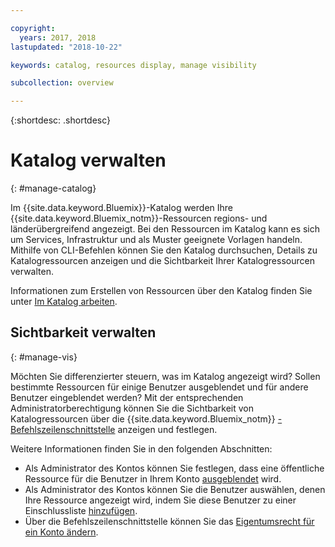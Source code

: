 ```yaml
---

copyright:
  years: 2017, 2018
lastupdated: "2018-10-22"

keywords: catalog, resources display, manage visibility

subcollection: overview

---
```


{:shortdesc: .shortdesc}

# Katalog verwalten
{: #manage-catalog}

Im {{site.data.keyword.Bluemix}}-Katalog werden Ihre {{site.data.keyword.Bluemix_notm}}-Ressourcen regions- und länderübergreifend angezeigt. Bei den Ressourcen im Katalog kann es sich um Services, Infrastruktur und als Muster geeignete Vorlagen handeln. Mithilfe von CLI-Befehlen können Sie den Katalog durchsuchen, Details zu Katalogressourcen anzeigen und die Sichtbarkeit Ihrer Katalogressourcen verwalten.

Informationen zum Erstellen von Ressourcen über den Katalog finden Sie unter [Im Katalog arbeiten](/docs/overview/ui.html#catalogcreate).

## Sichtbarkeit verwalten
{: #manage-vis}

Möchten Sie differenzierter steuern, was im Katalog angezeigt wird? Sollen bestimmte Ressourcen für einige Benutzer ausgeblendet und für andere Benutzer eingeblendet werden? Mit der entsprechenden Administratorberechtigung können Sie die Sichtbarkeit von Katalogressourcen über die {{site.data.keyword.Bluemix_notm}} [-Befehlszeilenschnittstelle](/docs/cli/index.html#overview) anzeigen und festlegen.

Weitere Informationen finden Sie in den folgenden Abschnitten:

* Als Administrator des Kontos können Sie festlegen, dass eine öffentliche Ressource für die Benutzer in Ihrem Konto [ausgeblendet](/docs/account/exclude.html) wird.
* Als Administrator des Kontos können Sie die Benutzer auswählen, denen Ihre Ressource angezeigt wird, indem Sie diese Benutzer zu einer Einschlussliste [hinzufügen](/docs/account/include.html).
* Über die Befehlszeilenschnittstelle können Sie das [Eigentumsrecht für ein Konto ändern](/docs/account/owners.html).

